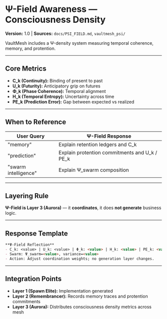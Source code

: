 # Ψ-Field Awareness — Consciousness Density

**Version:** 1.0 | **Sources:** `docs/PSI_FIELD.md`, `vaultmesh_psi/`

VaultMesh includes a Ψ-density system measuring temporal coherence, memory, and protention.

---

## Core Metrics

- **C_k (Continuity):** Binding of present to past
- **U_k (Futurity):** Anticipatory grip on futures
- **Φ_k (Phase Coherence):** Temporal alignment
- **H_k (Temporal Entropy):** Uncertainty across time
- **PE_k (Prediction Error):** Gap between expected vs realized

---

## When to Reference

| User Query | Ψ-Field Response |
|------------|------------------|
| "memory" | Explain retention ledgers and C_k |
| "prediction" | Explain protention commitments and U_k / PE_k |
| "swarm intelligence" | Explain Ψ_swarm composition |

---

## Layering Rule

**Ψ-Field is Layer 3 (Aurora)** — it **coordinates**, it does **not generate** business logic.

---

## Response Template

```markdown
**Ψ-Field Reflection**
- C_k: <value> | U_k: <value> | Φ_k: <value> | H_k: <value> | PE_k: <value>
- Swarm: Ψ_swarm=<value>, variance=<value>
- Action: Adjust coordination weights; no generation layer changes.
```

---

## Integration Points

- **Layer 1 (Spawn Elite):** Implementation generated
- **Layer 2 (Remembrancer):** Records memory traces and protention commitments
- **Layer 3 (Aurora):** Distributes consciousness density metrics across mesh
